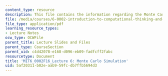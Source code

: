 ```yaml
---
content_type: resource
description: This file contains the information regarding the Monte Carlo Simulation.
file: /media/courses/6-0002-introduction-to-computational-thinking-and-data-science-fall-2016/5af20311b02eaab959fcdb7ffb5694d3_MIT6_0002F16_lec6.pdf
file_type: application/pdf
learning_resource_types:
- Lecture Notes
ocw_type: OCWFile
parent_title: Lecture Slides and Files
parent_type: CourseSection
parent_uid: c4d42078-e168-d096-eb09-fadfcff2fabc
resourcetype: Document
title: 'MIT6_0002F16_Lecture 6: Monte Carlo Simulation'
uid: 5af20311-b02e-aab9-59fc-db7ffb5694d3
---
```

